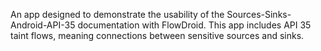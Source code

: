 An app designed to demonstrate the usability of the Sources-Sinks-Android-API-35 documentation with FlowDroid. This app includes API 35 taint flows, meaning connections between sensitive sources and sinks. 
